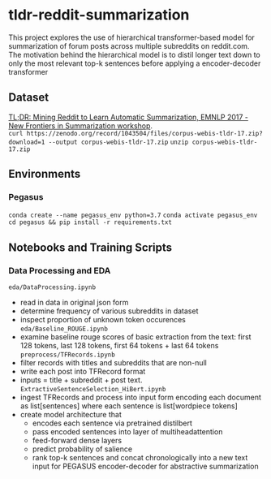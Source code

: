 # tldr-reddit-summarization
This project explores the use of hierarchical transformer-based model for summarization of forum posts across multiple subreddits on reddit.com.
The motivation behind the hierarchical model is to distil longer text down to only the most relevant top-k sentences before applying a encoder-decoder transformer 

## Dataset
[TL;DR: Mining Reddit to Learn Automatic Summarization, EMNLP 2017 - New Frontiers in Summarization workshop](https://github.com/webis-de/webis-tldr-17-corpus).   
`curl https://zenodo.org/record/1043504/files/corpus-webis-tldr-17.zip?download=1 --output corpus-webis-tldr-17.zip`
`unzip corpus-webis-tldr-17.zip`

## Environments
### Pegasus
`conda create --name pegasus_env python=3.7`
`conda activate pegasus_env`
`cd pegasus && pip install -r requirements.txt`

## Notebooks and Training Scripts
### Data Processing and EDA
`eda/DataProcessing.ipynb`  
  - read in data in original json form
  - determine frequency of various subreddits in dataset
  - inspect proportion of unknown token occurences   
`eda/Baseline_ROUGE.ipynb`  
  - examine baseline rouge scores of basic extraction from the text: first 128 tokens, last 128 tokens, first 64 tokens + last 64 tokens   
`preprocess/TFRecords.ipynb`  
  - filter records with titles and subreddits that are non-null
  - write each post into TFRecord format
  - inputs = title + subreddit + post text.  
`ExtractiveSentenceSelection_HiBert.ipynb`  
  - ingest TFRecords and process into input form encoding each document as list[sentences] where each sentence is list[wordpiece tokens]
  - create model architecture that 
    - encodes each sentence via pretrained distilbert
    - pass encoded sentences into layer of multiheadattention
    - feed-forward dense layers
    - predict probability of salience
    - rank top-k sentences and concat chronologically into a new text input for PEGASUS encoder-decoder for abstractive summarization
    

